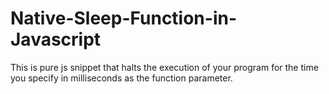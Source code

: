 # Native-Sleep-Function-in-Javascript
This is pure js snippet that halts the execution of your program for the time you specify in milliseconds as the function parameter.
